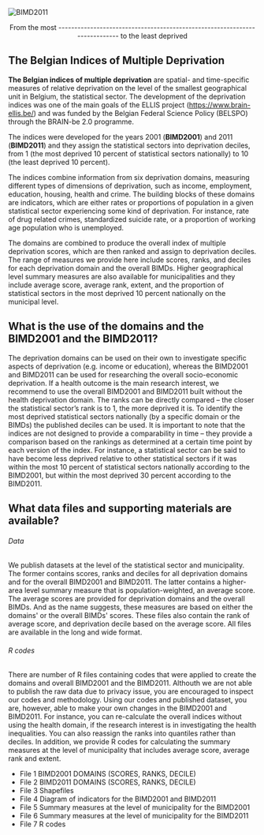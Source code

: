 
![BIMD2011](https://user-images.githubusercontent.com/104343943/198562800-803a0298-951f-48ca-bacc-aada780d2164.jpg)
                            <div align="center">
  From the most --------------------------------------------------------------------------- to the least deprived
</div>




## The Belgian Indices of Multiple Deprivation

**The Belgian indices of multiple deprivation** are spatial- and time-specific measures of relative deprivation on the level of the smallest geographical unit in Belgium, the statistical sector. The development of the deprivation indices was one of the main goals of the ELLIS project (https://www.brain-ellis.be/) and was funded by the Belgian Federal Science Policy (BELSPO) through the BRAIN-be 2.0 programme. 

The indices were developed for the years 2001 (**BIMD2001**) and 2011 (**BIMD2011**) and they assign the statistical sectors into deprivation deciles, from 1 (the most deprived 10 percent of statistical sectors nationally) to 10 (the least deprived 10 percent). 

The indices combine information from six deprivation domains, measuring different types of dimensions of deprivation, such as income, employment, education, housing, health and crime. The building blocks of these domains are indicators, which are either rates or proportions of population in a given statistical sector experiencing some kind of deprivation. For instance, rate of drug related crimes, standardized suicide rate, or a proportion of working age population who is unemployed.  

The domains are combined to produce the overall index of multiple deprivation scores, which are then ranked and assign to deprivation deciles. The range of measures we provide here include scores, ranks, and deciles for each deprivation domain and the overall BIMDs. Higher geographical level summary measures are also available for municipalities and they include average score, average rank, extent, and the proportion of statistical sectors in the most deprived 10 percent nationally on the municipal level. 

## What is the use of the domains and the BIMD2001 and the BIMD2011?
The deprivation domains can be used on their own to investigate specific aspects of deprivation (e.g. income or education), whereas the BIMD2001 and BIMD2011 can be used for researching the overall socio-economic deprivation. If a health outcome is the main research interest, we recommend to use the overall BIMD2001 and BIMD2011 built without the health deprivation domain. 
The ranks can be directly compared – the closer the statistical sector’s rank is to 1, the more deprived it is. To identify the most deprived statistical sectors nationally (by a specific domain or the BIMDs) the published deciles can be used. It is important to note that the indices are not designed to provide a comparability in time – they provide a comparison based on the rankings as determined at a certain time point by each version of the index. For instance, a statistical sector can be said to have become less deprived relative to other statistical sectors if it was within the most 10 percent of statistical sectors nationally according to the BIMD2001, but within the most deprived 30 percent according to the BIMD2011.  

## What data files and supporting materials are available? 
###### Data 
We publish datasets at the level of the statistical sector and municipality. The former contains scores, ranks and deciles for all deprivation domains and for the overall BIMD2001 and BIMD2011. The latter contains a higher-area level summary measure that is population-weighted, an average score. The average scores are provided for deprivation domains and the overall BIMDs. And as the name suggests, these measures are based on either the domains' or the overall BIMDs' scores. These files also contain the rank of average score, and deprivation decile based on the average score. All files are available in the long and wide format. 


###### R codes
There are number of R files containing codes that were applied to create the domains and overall BIMD2001 and the BIMD2011. Althouth we are not able to publish the raw data due to privacy issue, you are encouraged to inspect our codes and methodology. Using our codes and published dataset, you are, however, able to make your own changes in the BIMD2001 and BIMD2011. For instance, you can re-calculate the overall indices without using the health domain, if the research interest is in investigating the health inequalities. You can also reassign the ranks into quantiles rather than deciles. In addition, we provide R codes for calculating the summary measures at the level of municipality that includes average score, average rank and extent. 

- File 1 BIMD2001 DOMAINS (SCORES, RANKS, DECILE)
- File 2 BIMD2011 DOMAINS (SCORES, RANKS, DECILE)
- File 3 Shapefiles  
- File 4 Diagram of indicators for the BIMD2001 and BIMD2011
- File 5 Summary measures at the level of municipality for the BIMD2001
- File 6 Summary measures at the level of municipality for the BIMD2011
- File 7 R codes 
